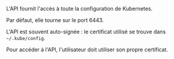 L'API fournit l'accès à toute la configuration de Kubernetes.

Par défaut, elle tourne sur le port 6443.

L'API est souvent auto-signée : le certificat utilisé se trouve dans `~/.kube/config`.

Pour accéder à l'API, l'utilisateur doit utiliser son propre certificat.

